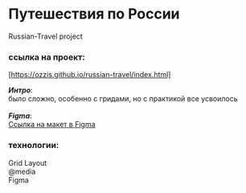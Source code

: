 # Путешествия по России
Russian-Travel project<br/>

### ссылка на проект:
[https://ozzis.github.io/russian-travel/index.html] 

___Интро___:<br/>
было сложно, особенно с гридами, но с практикой все усвоилось  
<br/>
___Figma___:<br/>
[Ссылка на макет в Figma](https://www.figma.com/file/)
### технологии:
﻿﻿Grid Layout<br/>
﻿﻿@media<br/>
﻿﻿Figma<br/>


